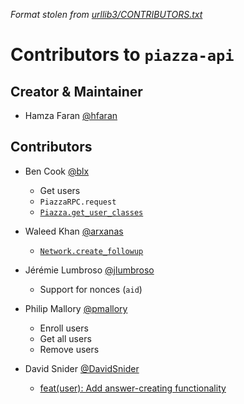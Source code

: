 *Format stolen from [urllib3/CONTRIBUTORS.txt](https://github.com/shazow/urllib3/blob/master/CONTRIBUTORS.txt)*

# Contributors to `piazza-api`

## Creator & Maintainer

* Hamza Faran [@hfaran](https://github.com/hfaran)


## Contributors

* Ben Cook [@blx](https://github.com/blx)
    * Get users
    * `PiazzaRPC.request`
    * [`Piazza.get_user_classes`](https://github.com/hfaran/piazza-api/pull/22)

* Waleed Khan [@arxanas](https://github.com/arxanas)
    * [`Network.create_followup`](https://github.com/hfaran/piazza-api/pull/25)

* Jérémie Lumbroso [@jlumbroso](https://github.com/jlumbroso)
    * Support for nonces (`aid`)

* Philip Mallory [@pmallory](https://github.com/pmallory)
    * Enroll users
    * Get all users
    * Remove users

* David Snider [@DavidSnider](https://github.com/DavidSnider)
    * [feat(user): Add answer-creating functionality](https://github.com/hfaran/piazza-api/pull/31)
